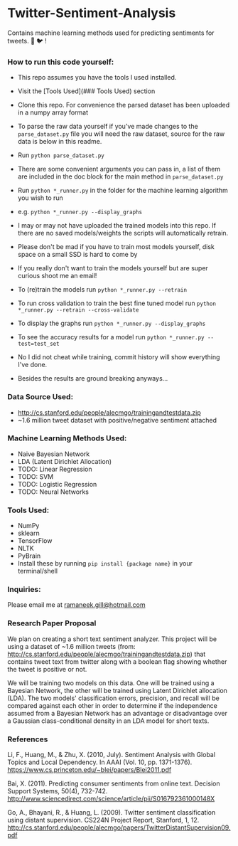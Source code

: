 # Twitter-Sentiment-Analysis
Contains machine learning methods used for predicting sentiments for tweets. :8ball: :bird: !

### How to run this code yourself:
- This repo assumes you have the tools I used installed.
 - Visit the [Tools Used](### Tools Used) section


- Clone this repo. For convenience the parsed dataset has been uploaded in a numpy array format
 - To parse the raw data yourself if you've made changes to the `parse_dataset.py` file you will need the raw dataset, source for the raw data is below in this readme.
 - Run `python parse_dataset.py`
 - There are some convenient arguments you can pass in, a list of them are included in the doc block for the main method in `parse_dataset.py`


- Run `python *_runner.py` in the folder for the machine learning algorithm you wish to run
 - e.g. `python *_runner.py --display_graphs`
 - I may or may not have uploaded the trained models into this repo. If there are no saved models/weights the scripts will automatically retrain.
 - Please don't be mad if you have to train most models yourself, disk space on a small SSD is hard to come by
 - If you really don't want to train the models yourself but are super curious shoot me an email!


- To (re)train the models run `python *_runner.py --retrain`
 - To run cross validation to train the best fine tuned model run `python *_runner.py --retrain --cross-validate`


- To display the graphs run `python *_runner.py --display_graphs`

- To see the accuracy results for a model run `python *_runner.py --test=test_set`
 - No I did not cheat while training, commit history will show everything I've done.
 - Besides the results are ground breaking anyways...
 

### Data Source Used:
- http://cs.stanford.edu/people/alecmgo/trainingandtestdata.zip
 - ~1.6 million tweet dataset with positive/negative sentiment attached

### Machine Learning Methods Used:
 - Naive Bayesian Network
 - LDA (Latent Dirichlet Allocation)
 - TODO: Linear Regression
 - TODO: SVM
 - TODO: Logistic Regression
 - TODO: Neural Networks

### Tools Used:
 - NumPy
 - sklearn
 - TensorFlow
 - NLTK
 - PyBrain
 - Install these by running `pip install {package name}` in your terminal/shell

### Inquiries:
Please email me at ramaneek.gill@hotmail.com

### Research Paper Proposal
We plan on creating a short text sentiment analyzer. This project will be using a dataset
of ~1.6 million tweets (from: http://cs.stanford.edu/people/alecmgo/trainingandtestdata.zip)
that contains tweet text from twitter along with a boolean flag showing whether the tweet
is positive or not.

We will be training two models on this data. One will be trained using a Bayesian Network,
the other will be trained using Latent Dirichlet allocation (LDA). The two models'
classification errors, precision, and recall will be compared against each other
in order to determine if the independence assumed from a Bayesian Network has an
advantage or disadvantage over a Gaussian class-conditional density in an LDA model
for short texts.

### References

Li, F., Huang, M., & Zhu, X. (2010, July). Sentiment Analysis with Global Topics and Local Dependency. In AAAI (Vol. 10, pp. 1371-1376).
https://www.cs.princeton.edu/~blei/papers/Blei2011.pdf

Bai, X. (2011). Predicting consumer sentiments from online text. Decision Support Systems, 50(4), 732-742.
http://www.sciencedirect.com/science/article/pii/S016792361000148X

Go, A., Bhayani, R., & Huang, L. (2009). Twitter sentiment classification using distant supervision. CS224N Project Report, Stanford, 1, 12.
http://cs.stanford.edu/people/alecmgo/papers/TwitterDistantSupervision09.pdf
